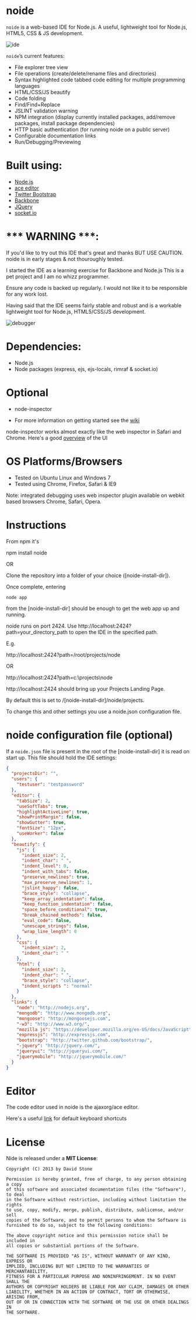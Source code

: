 noide
====

`noide` is a web-based IDE for Node.js.
A useful, lightweight tool for Node.js, HTML5, CSS & JS development.

![ide](https://raw.github.com/davidjamesstone/noide/gh-pages/images/Untitled.jpg "IDE")

`noide`’s current features:

- File explorer tree view
- File operations (create/delete/rename files and directories)
- Syntax highlighted code tabbed code editing for multiple programming languages
- HTML/CSS/JS beautify
- Code folding
- Find/Find+Replace 
- JSLINT validation warning
- NPM integration (display currently installed packages, add/remove packages, install package dependencies)
- HTTP basic authentication (for running noide on a public server)
- Configurable documentation links
- Run/Debugging/Previewing

Built using:
============

- [Node.js](https://github.com/joyent/node)
- [ace editor](https://github.com/ajaxorg/ace)
- [Twitter Bootstrap](twitter.github.com/bootstrap/)
- [Backbone](backbone.orgbackbonejs.org)
- [JQuery](http://jquery.com)
- [socket.io](https://github.com/LearnBoost/socket.io)


*** WARNING ***:
================
If you'd like to try out this IDE that's great and thanks BUT USE CAUTION.
noide is in early stages & not thouroughly tested.

I started the IDE as a learning exercise for Backbone and Node.js
This is a pet project and I am no whizz programmer.

Ensure any code is backed up regularly.
I would not like it to be responsible for any work lost. 

Having said that the IDE seems fairly stable and robust and is a 
workable lightweight tool for Node.js, HTML5/CSS/JS development.

![debugger](https://raw.github.com/davidjamesstone/noide/gh-pages/images/Untitled2.jpg "debugger")

Dependencies:
=============
- Node.js
- Node packages (express, ejs, ejs-locals, rimraf & socket.io)

Optional
=========================
- node-inspector

- For more information on getting started see the [wiki](http://github.com/dannycoates/node-inspector/wiki/Getting-Started---from-scratch)

node-inspector works almost exactly like the web inspector in Safari and Chrome. Here's a good [overview](http://code.google.com/chrome/devtools/docs/scripts.html) of the UI

OS Platforms/Browsers
=========================
- Tested on Ubuntu Linux and Windows 7
- Tested using Chrome, Firefox, Safari & IE9

Note: integrated debugging uses web inspector plugin available on webkit based browsers Chrome, Safari, Opera.

Instructions
============

From npm it's

npm install noide

OR

Clone the repository into a folder of your choice ([noide-install-dir]).

Once complete, entering

    node app

from the [noide-install-dir] should be enough to get the web app up and running.


noide runs on port 2424. Use http://localhost:2424?path=your_directory_path to open the IDE in the specified path.

E.g.

http://localhost:2424?path=/root/projects/node

OR

http://localhost:2424?path=c:\projects\node



http://localhost:2424 should bring up your Projects Landing Page.

By default this is set to /[noide-install-dir]/noide/projects.

To change this and other settings you use a noide.json configuration file.


noide configuration file (optional)
===================================
If a `noide.json` file is present in the root of the [noide-install-dir] it is read on start up.
This file should hold the IDE settings:

```json
{
  "projectsDir": "",
  "users": {
    "testuser": "testpassword"
  },
  "editor": {
    "tabSize": 2,
    "useSoftTabs": true,
    "highlightActiveLine": true,
    "showPrintMargin": false,
    "showGutter": true,
    "fontSize": "12px",
    "useWorker": false
  },
  "beautify": {
    "js": {
      "indent_size": 2,
      "indent_char": " ",
      "indent_level": 0,
      "indent_with_tabs": false,
      "preserve_newlines": true,
      "max_preserve_newlines": 1,
      "jslint_happy": false,
      "brace_style": "collapse",
      "keep_array_indentation": false,
      "keep_function_indentation": false,
      "space_before_conditional": true,
      "break_chained_methods": false,
      "eval_code": false,
      "unescape_strings": false,
      "wrap_line_length": 0
    },
    "css": {
      "indent_size": 2,
      "indent_char": " "
    },
    "html": {
      "indent_size": 2,
      "indent_char": " ",
      "brace_style": "collapse",
      "indent_scripts ": "normal"
    }
  },
  "links": {
    "node": "http://nodejs.org",
    "mongodb": "http://www.mongodb.org",
    "mongoose": "http://mongoosejs.com",
    "-w3": "http://www.w3.org/",
    "mozilla js": "https://developer.mozilla.org/en-US/docs/JavaScript",
    "expressjs": "http://expressjs.com",
    "bootstrap": "http://twitter.github.com/bootstrap/",
    "-jquery": "http://jquery.com/",
    "jqueryui": "http://jqueryui.com/",
    "jquerymobile": "http://jquerymobile.com/"
  }
}
```

Editor
======

The code editor used in noide is the ajaxorg/ace editor.

Here's a useful [link](https://github.com/ajaxorg/ace/wiki/Default-Keyboard-Shortcuts) for default keyboard shortcuts 

License
=======

Nide is released under a **MIT License**:

    Copyright (C) 2013 by David Stone
    
    Permission is hereby granted, free of charge, to any person obtaining a copy
    of this software and associated documentation files (the "Software"), to deal
    in the Software without restriction, including without limitation the rights
    to use, copy, modify, merge, publish, distribute, sublicense, and/or sell
    copies of the Software, and to permit persons to whom the Software is
    furnished to do so, subject to the following conditions:

    The above copyright notice and this permission notice shall be included in
    all copies or substantial portions of the Software.
    
    THE SOFTWARE IS PROVIDED "AS IS", WITHOUT WARRANTY OF ANY KIND, EXPRESS OR
    IMPLIED, INCLUDING BUT NOT LIMITED TO THE WARRANTIES OF MERCHANTABILITY,
    FITNESS FOR A PARTICULAR PURPOSE AND NONINFRINGEMENT. IN NO EVENT SHALL THE
    AUTHORS OR COPYRIGHT HOLDERS BE LIABLE FOR ANY CLAIM, DAMAGES OR OTHER
    LIABILITY, WHETHER IN AN ACTION OF CONTRACT, TORT OR OTHERWISE, ARISING FROM,
    OUT OF OR IN CONNECTION WITH THE SOFTWARE OR THE USE OR OTHER DEALINGS IN
    THE SOFTWARE.
